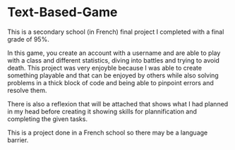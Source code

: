# Text-Based-Game
This is a secondary school (in French) final project I completed with a final grade of 95%.  

In this game, you create an account with a username and are able to play with a class and different statistics, diving into battles and trying to avoid death. This project was very enjoyble because I was able to create something playable and that can be enjoyed by others while also solving problems in a thick block of code and being able to pinpoint errors and resolve them. 

There is also a reflexion that will be attached that shows what I had planned in my head before creating it showing skills for plannification and completing the given tasks. 

This is a project done in a French school so there may be a language barrier. 
